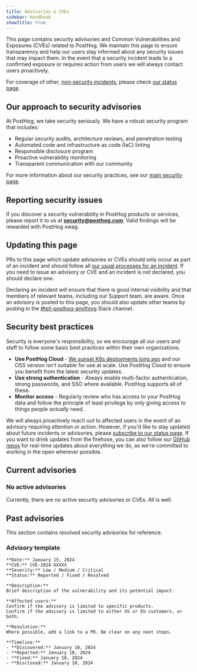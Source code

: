 ```yaml
---
title: Advisories & CVEs
sidebar: Handbook
showTitle: true
---
```


This page contains security advisories and Common Vulnerabilities and Exposures (CVEs) related to PostHog. We maintain this page to ensure transparency and help our users stay informed about any security issues that may impact them. In the event that a security incident leads to a confirmed exposure or requires action from users we will always contact users proactively. 

For coverage of other, [non-security incidents](/handbook/engineering/incidents), please check [our status page](https://status.posthog.com/). 

## Our approach to security advisories

At PostHog, we take security seriously. We have a robust security program that includes:

- Regular security audits, architecture reviews, and penetration testing
- Automated code and infrastructure as code (IaC) linting
- Responsible disclosure program
- Proactive vulnerability monitoring
- Transparent communication with our community

For more information about our security practices, see our [main security page](/handbook/company/security).

## Reporting security issues

If you discover a security vulnerability in PostHog products or services, please report it to us at **[security@posthog.com](mailto:security@posthog.com)**. Valid findings will be rewarded with PostHog swag.

## Updating this page

PRs to this page which update advisories or CVEs should only occur as part of an incident and should follow all [our usual processes for an incident](/handbook/engineering/incidents). If you need to issue an advisory or CVE and an incident is _not_ declared, you should declare one. 

Declaring an incident will ensure that there is good internal visibility and that members of relevant teams, including our Support team, are aware. Once an advisory is posted to this page, you should also update other teams by posting in the [#tell-posthog-anything](https://posthog.slack.com/archives/C0351B1DMUY) Slack channel. 

## Security best practices

Security is everyone's responsibility, so we encourage all our users and staff to follow some basic best practices within their own organizations.

- **Use PostHog Cloud** - [We sunset K8s deployments long ago](/blog/sunsetting-helm-support-posthog) and our OSS version isn't suitable for use at scale. Use PostHog Cloud to ensure you benefit from the latest security updates.
- **Use strong authentication** - Always enable multi-factor authentication, strong passwords, and SSO where available. PostHog supports all of these. 
- **Monitor access** - Regularly review who has access to your PostHog data and follow the principle of least privilege by only giving access to things people _actually_ need. 

We will always proactively reach out to affected users in the event of an advisory requiring attention or action. However, if you'd like to stay updated about future incidents or advisories, please [subscribe to our status page](https://status.posthog.com/). If you want to drink updates from the firehose, you can also follow our [GitHub repos](https://github.com/PostHog/posthog) for real-time updates about everything we do, as we're committed to working in the open wherever possible. 

## Current advisories

### No active advisories

Currently, there are no active security advisories or CVEs. All is well. 

## Past advisories

This section contains resolved security advisories for reference.

### Advisory template

```
**Date:** January 15, 2024  
**CVE:** CVE-2024-XXXXX  
**Severity:** Low / Medium / Critical  
**Status:** Reported / Fixed / Resolved  

**Description:**  
Brief description of the vulnerability and its potential impact.

**Affected users:**
Confirm if the advisory is limited to specific products.
Confirm if the advisory is limited to either US or EU customers, or both.   

**Resolution:**  
Where possible, add a link to a PR. Be clear on any next steps. 

**Timeline:**  
- **Discovered:** January 10, 2024
- **Reported:** January 10, 2024
- **Fixed:** January 10, 2024
- **Disclosed:** January 10, 2024
```



